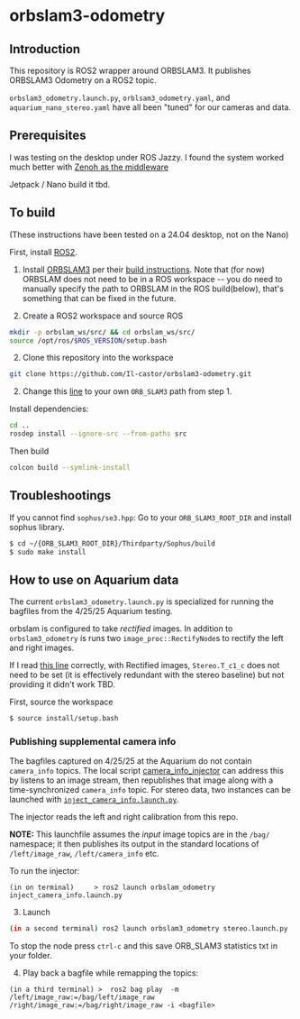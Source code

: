 # orbslam3-odometry

## Introduction
This repository is ROS2 wrapper around ORBSLAM3.  It publishes ORBSLAM3 Odometry on a ROS2 topic.

`orbslam3_odometry.launch.py`, `orblsam3_odometry.yaml`, and `aquarium_nano_stereo.yaml` have all been "tuned" for our cameras and data.

## Prerequisites


I was testing on the desktop under ROS Jazzy.  I found the system worked much better with [Zenoh as the middleware](https://github.com/ros2/rmw_zenoh)

Jetpack / Nano build it tbd.

## To build

(These instructions have been tested on a 24.04 desktop, not on the Nano)

First, install [ROS2](https://docs.ros.org/en/jazzy/Installation.html).

1. Install [ORBSLAM3](https://github.com/UZ-SLAMLab/ORB_SLAM3) per their [build instructions](https://github.com/UZ-SLAMLab/ORB_SLAM3#3-building-orb-slam3-library-and-examples).  Note that (for now) ORBSLAM does not need to be in a ROS workspace -- you do need to manually specify the path to ORBSLAM in the ROS build(below), that's something that can be fixed in the future.

2. Create a ROS2 workspace and source ROS

```bash
mkdir -p orbslam_ws/src/ && cd orbslam_ws/src/
source /opt/ros/$ROS_VERSION/setup.bash
```

2. Clone this repository into the workspace
``` bash
git clone https://github.com/Il-castor/orbslam3-odometry.git
```

2. Change this [line](src/orbslam3_odometry/cmake/FindORB_SLAM3.cmake#L8) to your own `ORB_SLAM3` path from step 1.

Install dependencies:

```bash
cd ..
rosdep install --ignore-src --from-paths src
```

Then build
``` bash
colcon build --symlink-install
```

## Troubleshootings
If you cannot find `sophus/se3.hpp`:
Go to your `ORB_SLAM3_ROOT_DIR` and install sophus library.

``` bash
$ cd ~/{ORB_SLAM3_ROOT_DIR}/Thirdparty/Sophus/build
$ sudo make install
```

## How to use on Aquarium data

The current `orbslam3_odometry.launch.py` is specialized for running the bagfiles from the 4/25/25 Aquarium testing.

orbslam is configured to take _rectified_ images. In addition to `orbslam3_odometry` is runs two `image_proc::RectifyNode`s to rectify the left and right images.

 If I read [this line](https://github.com/UZ-SLAMLab/ORB_SLAM3/blob/4452a3c4ab75b1cde34e5505a36ec3f9edcdc4c4/src/Settings.cc#L337) correctly, with Rectified images, `Stereo.T_c1_c` does not need to be set (it is effectively redundant with the stereo baseline) but not providing it didn't work TBD.


First, source the workspace
``` bash
$ source install/setup.bash
```

### Publishing supplemental camera info

The bagfiles captured on 4/25/25 at the Aquarium do not contain `camera_info` topics.   The local script [camera_info_injector](orbslam_helpers/orbslam_helpers/camera_info_injector.py) can address this by listens to an image stream, then republishes that image along with a time-synchronized `camera_info` topic.   For stereo data, two instances can be launched with [`inject_camera_info.launch.py`](orbslam3_odometry/launch/inject_camera_info.py).

The injector reads the left and right calibration from this repo.

**NOTE:**  This launchfile assumes the _input_ image topics are in the `/bag/` namespace;  it then publishes its output in the standard locations of `/left/image_raw`, `/left/camera_info` etc.

To run the injector:

```
(in on terminal)     > ros2 launch orbslam_odometry inject_camera_info.launch.py
```


3. Launch
``` bash
(in a second terminal) ros2 launch orbslam3_odometry stereo.launch.py
```


To stop the node press `ctrl-c` and this save ORB_SLAM3 statistics txt in your folder.

4. Play back a bagfile while remapping the topics:

```
(in a third terminal) >  ros2 bag play  -m /left/image_raw:=/bag/left/image_raw /right/image_raw:=/bag/right/image_raw -i <bagfile>
```
